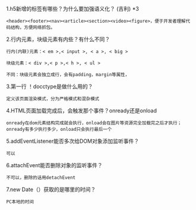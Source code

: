  1.h5新增的标签有哪些？为什么要加强语义化？ (吉利) *3

    <header><footer><nav><article><section><video><figure>，便于开发者理解代码结构，方便网络抓包。



 2.行内元素，块级元素有内些？有什么不同？

    行内(内联)元素：< em >,< input >, < a >, < big >

    块级元素：< div >,< p >,< h >, < ul >

    不同：块级元素会独立成行，会有padding，margin等属性，



 3.第一行 ！docctype是做什么用的？

    定义该页面渲染模式，分为严格模式和混杂模式



 4.HTML页面加载完成后，会触发那个事件？onready还是onload

    onready在dom元素结构完成就会执行，onload会在图片等资源完全加载完之后才执行；onready有多少执行多少，onload只会执行最后一个



5.addEventListener能否多次给DOM对象添加监听事件？

    可以



 6.attachEvent能否删除对象的监听事件？

    不可以，删除的话用detachEvent



 7.new Date（）获取的是哪里的时间？

    PC本地的时间
